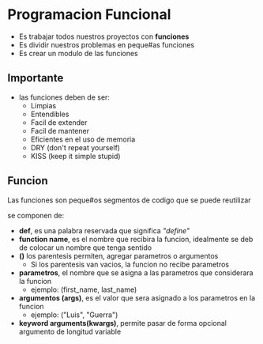 # Programacion Funcional

- Es trabajar todos nuestros proyectos con **funciones**
- Es dividir nuestros problemas en peque#as funciones 
- Es crear un modulo de las funciones

## Importante

- las funciones deben de ser: 
    - Limpias
    - Entendibles 
    - Facil de extender 
    - Facil de mantener 
    - Eficientes en el uso de memoria 
    - DRY (don't repeat yourself)
    - KISS (keep it simple stupid)

## Funcion 

Las funciones son peque#os segmentos de codigo que se puede reutilizar 

se componen de: 

- **def**, es una palabra reservada que significa _"define"_
- **function name**, es el nombre que recibira la funcion, idealmente se deb de colocar un nombre que tenga sentido 
- **()** los parentesis permiten, agregar parametros o argumentos
    - Si los parentesis van vacios, la funcion no recibe parametros
- **parametros**, el nombre que se asigna a las parametros que considerara la funcion
    - ejemplo: (first_name, last_name)
- **argumentos (args)**, es el valor que sera asignado a los parametros en la funcion 
    - ejemplo: ("Luis", "Guerra")
- **keyword arguments(kwargs)**, permite pasar de forma opcional argumento de longitud variable 